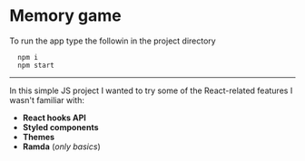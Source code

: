 # Memory game

To run the app type the followin in the project directory
```
  npm i
  npm start
```
---

In this simple JS project I wanted to try some of the React-related features I wasn't familiar with:

* **React hooks API**
* **Styled components**
* **Themes**
* **Ramda** (_only basics_)